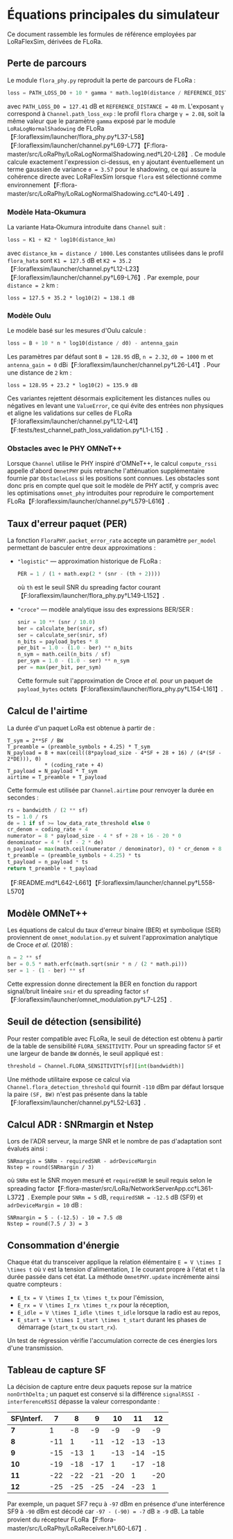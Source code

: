 # Équations principales du simulateur

Ce document rassemble les formules de référence employées par LoRaFlexSim, dérivées de FLoRa.

## Perte de parcours

Le module `flora_phy.py` reproduit la perte de parcours de FLoRa :

```python
loss = PATH_LOSS_D0 + 10 * gamma * math.log10(distance / REFERENCE_DISTANCE)
```

avec `PATH_LOSS_D0 = 127.41` dB et `REFERENCE_DISTANCE = 40` m. L'exposant `γ`
correspond à `Channel.path_loss_exp` : le profil `flora` charge `γ = 2.08`, soit
la même valeur que le paramètre `gamma` exposé par le module
`LoRaLogNormalShadowing` de FLoRa【F:loraflexsim/launcher/flora_phy.py†L37-L58】【F:loraflexsim/launcher/channel.py†L69-L77】【F:flora-master/src/LoRaPhy/LoRaLogNormalShadowing.ned†L20-L28】.
Ce module calcule exactement l'expression ci-dessus, en y ajoutant
éventuellement un terme gaussien de variance `σ = 3.57` pour le shadowing, ce
qui assure la cohérence directe avec LoRaFlexSim lorsque `flora` est
sélectionné comme environnement【F:flora-master/src/LoRaPhy/LoRaLogNormalShadowing.cc†L40-L49】.

### Modèle Hata‑Okumura

La variante Hata‑Okumura introduite dans `Channel` suit :

```python
loss = K1 + K2 * log10(distance_km)
```

avec `distance_km = distance / 1000`. Les constantes utilisées dans le profil
``flora_hata`` sont `K1 = 127.5` dB et `K2 = 35.2`【F:loraflexsim/launcher/channel.py†L12-L23】【F:loraflexsim/launcher/channel.py†L69-L76】.
Par exemple, pour `distance = 2` km :

```text
loss = 127.5 + 35.2 * log10(2) ≈ 138.1 dB
```

### Modèle Oulu

Le modèle basé sur les mesures d'Oulu calcule :

```python
loss = B + 10 * n * log10(distance / d0) - antenna_gain
```

Les paramètres par défaut sont `B = 128.95` dB, `n = 2.32`, `d0 = 1000` m et
`antenna_gain = 0` dBi【F:loraflexsim/launcher/channel.py†L26-L41】. Pour une
distance de `2` km :

```text
loss = 128.95 + 23.2 * log10(2) ≈ 135.9 dB
```

Ces variantes rejettent désormais explicitement les distances nulles ou
négatives en levant une `ValueError`, ce qui évite des entrées non physiques et
aligne les validations sur celles de FLoRa【F:loraflexsim/launcher/channel.py†L12-L41】【F:tests/test_channel_path_loss_validation.py†L1-L15】.

### Obstacles avec le PHY OMNeT++

Lorsque `Channel` utilise le PHY inspiré d'OMNeT++, le calcul `compute_rssi`
appelle d'abord `OmnetPHY` puis retranche l'atténuation supplémentaire fournie
par `ObstacleLoss` si les positions sont connues. Les obstacles sont donc pris
en compte quel que soit le modèle de PHY actif, y compris avec les optimisations
`omnet_phy` introduites pour reproduire le comportement FLoRa【F:loraflexsim/launcher/channel.py†L579-L616】.

## Taux d'erreur paquet (PER)

La fonction `FloraPHY.packet_error_rate` accepte un paramètre `per_model`
permettant de basculer entre deux approximations :

- ``"logistic"`` — approximation historique de FLoRa :

  ```python
  PER = 1 / (1 + math.exp(2 * (snr - (th + 2))))
  ```

  où `th` est le seuil SNR du spreading factor courant【F:loraflexsim/launcher/flora_phy.py†L149-L152】.

- ``"croce"`` — modèle analytique issu des expressions BER/SER :

  ```python
  snir = 10 ** (snr / 10.0)
  ber = calculate_ber(snir, sf)
  ser = calculate_ser(snir, sf)
  n_bits = payload_bytes * 8
  per_bit = 1.0 - (1.0 - ber) ** n_bits
  n_sym = math.ceil(n_bits / sf)
  per_sym = 1.0 - (1.0 - ser) ** n_sym
  per = max(per_bit, per_sym)
  ```

  Cette formule suit l'approximation de Croce *et al.* pour un paquet de
  ``payload_bytes`` octets【F:loraflexsim/launcher/flora_phy.py†L154-L161】.

## Calcul de l'airtime

La durée d'un paquet LoRa est obtenue à partir de :

```text
T_sym = 2**SF / BW
T_preamble = (preamble_symbols + 4.25) * T_sym
N_payload = 8 + max(ceil((8*payload_size - 4*SF + 28 + 16) / (4*(SF - 2*DE))), 0)
            * (coding_rate + 4)
T_payload = N_payload * T_sym
airtime = T_preamble + T_payload
```

Cette formule est utilisée par `Channel.airtime` pour renvoyer la durée en secondes :

```python
rs = bandwidth / (2 ** sf)
ts = 1.0 / rs
de = 1 if sf >= low_data_rate_threshold else 0
cr_denom = coding_rate + 4
numerator = 8 * payload_size - 4 * sf + 28 + 16 - 20 * 0
denominator = 4 * (sf - 2 * de)
n_payload = max(math.ceil(numerator / denominator), 0) * cr_denom + 8
t_preamble = (preamble_symbols + 4.25) * ts
t_payload = n_payload * ts
return t_preamble + t_payload
```
【F:README.md†L642-L661】【F:loraflexsim/launcher/channel.py†L558-L570】

## Modèle OMNeT++

Les équations de calcul du taux d'erreur binaire (BER) et symbolique (SER)
proviennent de `omnet_modulation.py` et suivent l'approximation analytique
de Croce *et al.* (2018) :

```python
n = 2 ** sf
ber = 0.5 * math.erfc(math.sqrt(snir * n / (2 * math.pi)))
ser = 1 - (1 - ber) ** sf
```

Cette expression donne directement la BER en fonction du rapport
signal/bruit linéaire ``snir`` et du spreading factor ``sf``
【F:loraflexsim/launcher/omnet_modulation.py†L7-L25】.

## Seuil de détection (sensibilité)

Pour rester compatible avec FLoRa, le seuil de détection est obtenu à
partir de la table de sensibilité ``FLORA_SENSITIVITY``. Pour un spreading
factor ``SF`` et une largeur de bande ``BW`` donnés, le seuil appliqué est :

```python
threshold = Channel.FLORA_SENSITIVITY[sf][int(bandwidth)]
```

Une méthode utilitaire expose ce calcul via
``Channel.flora_detection_threshold`` qui fournit ``-110`` dBm par défaut
lorsque la paire ``(SF, BW)`` n'est pas présente dans la table
【F:loraflexsim/launcher/channel.py†L52-L63】.

## Calcul ADR : SNRmargin et Nstep

Lors de l'ADR serveur, la marge SNR et le nombre de pas d'adaptation sont
évalués ainsi :

```text
SNRmargin = SNRm - requiredSNR - adrDeviceMargin
Nstep = round(SNRmargin / 3)
```

où `SNRm` est le SNR moyen mesuré et `requiredSNR` le seuil requis selon le
spreading factor【F:flora-master/src/LoRa/NetworkServerApp.cc†L361-L372】.
Exemple pour `SNRm = 5` dB, `requiredSNR = -12.5` dB (SF9) et
`adrDeviceMargin = 10` dB :

```text
SNRmargin = 5 - (-12.5) - 10 = 7.5 dB
Nstep = round(7.5 / 3) = 3
```

## Consommation d'énergie

Chaque état du transceiver applique la relation élémentaire
``E = V \times I \times t`` où ``V`` est la tension d'alimentation,
``I`` le courant propre à l'état et ``t`` la durée passée dans cet état.
La méthode ``OmnetPHY.update`` incrémente ainsi quatre compteurs :

- ``E_tx = V \times I_tx \times t_tx`` pour l'émission,
- ``E_rx = V \times I_rx \times t_rx`` pour la réception,
- ``E_idle = V \times I_idle \times t_idle`` lorsque la radio est au repos,
- ``E_start = V \times I_start \times t_start`` durant les phases de
  démarrage (``start_tx`` ou ``start_rx``).

Un test de régression vérifie l'accumulation correcte de ces énergies lors
d'une transmission.

## Tableau de capture SF

La décision de capture entre deux paquets repose sur la matrice
`nonOrthDelta` ; un paquet est conservé si la différence `signalRSSI -
interferenceRSSI` dépasse la valeur correspondante :

| SF\Interf. | 7  | 8   | 9   | 10  | 11  | 12  |
|------------|----|-----|-----|-----|-----|-----|
| **7**      | 1  | -8  | -9  | -9  | -9  | -9  |
| **8**      | -11| 1   | -11 | -12 | -13 | -13 |
| **9**      | -15| -13 | 1   | -13 | -14 | -15 |
| **10**     | -19| -18 | -17 | 1   | -17 | -18 |
| **11**     | -22| -22 | -21 | -20 | 1   | -20 |
| **12**     | -25| -25 | -25 | -24 | -23 | 1   |

Par exemple, un paquet SF7 reçu à `-97` dBm en présence d'une interférence SF9
à `-90` dBm est décodé car `-97 - (-90) = -7` dB ≥ `-9` dB. La table provient du
récepteur FLoRa【F:flora-master/src/LoRaPhy/LoRaReceiver.h†L60-L67】.
